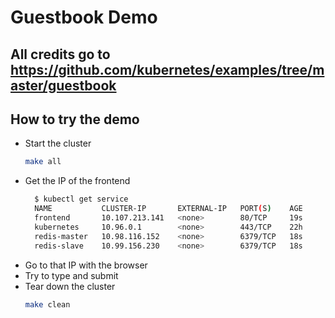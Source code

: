 # Guestbook Demo

## All credits go to https://github.com/kubernetes/examples/tree/master/guestbook

## How to try the demo

  - Start the cluster
    ```sh
    make all
    ```
  - Get the IP of the frontend
      ```sh
        $ kubectl get service
        NAME           CLUSTER-IP       EXTERNAL-IP   PORT(S)    AGE
        frontend       10.107.213.141   <none>        80/TCP     19s
        kubernetes     10.96.0.1        <none>        443/TCP    22h
        redis-master   10.98.116.152    <none>        6379/TCP   18s
        redis-slave    10.99.156.230    <none>        6379/TCP   18s
      ```
  - Go to that IP with the browser
  - Try to type and submit
  - Tear down the cluster
    ```sh
    make clean
    ```
